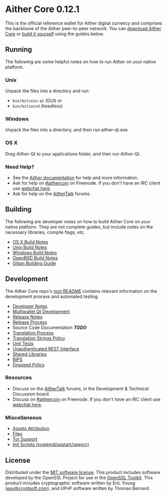 Aither Core 0.12.1
=====================

This is the official reference wallet for Aither digital currency and comprises the backbone of the Aither peer-to-peer network. You can [download Aither Core](https://www.aither.org/downloads/) or [build it yourself](#building) using the guides below.

Running
---------------------
The following are some helpful notes on how to run Aither on your native platform.

### Unix

Unpack the files into a directory and run:

- `bin/bitcoin-qt` (GUI) or
- `bin/bitcoind` (headless)

### Windows

Unpack the files into a directory, and then run aither-qt.exe.

### OS X

Drag Aither-Qt to your applications folder, and then run Aither-Qt.

### Need Help?

* See the [Aither documentation](https://aithercoin.atlassian.net/wiki/display/DOC)
for help and more information.
* Ask for help on [#aithercoin](http://webchat.freenode.net?channels=aithercoin) on Freenode. If you don't have an IRC client use [webchat here](http://webchat.freenode.net?channels=aithercoin).
* Ask for help on the [AitherTalk](https://aithertalk.org/) forums.

Building
---------------------
The following are developer notes on how to build Aither Core on your native platform. They are not complete guides, but include notes on the necessary libraries, compile flags, etc.

- [OS X Build Notes](build-osx.md)
- [Unix Build Notes](build-unix.md)
- [Windows Build Notes](build-windows.md)
- [OpenBSD Build Notes](build-openbsd.md)
- [Gitian Building Guide](gitian-building.md)

Development
---------------------
The Aither Core repo's [root README](/README.md) contains relevant information on the development process and automated testing.

- [Developer Notes](developer-notes.md)
- [Multiwallet Qt Development](multiwallet-qt.md)
- [Release Notes](release-notes.md)
- [Release Process](release-process.md)
- Source Code Documentation ***TODO***
- [Translation Process](translation_process.md)
- [Translation Strings Policy](translation_strings_policy.md)
- [Unit Tests](unit-tests.md)
- [Unauthenticated REST Interface](REST-interface.md)
- [Shared Libraries](shared-libraries.md)
- [BIPS](bips.md)
- [Dnsseed Policy](dnsseed-policy.md)

### Resources
* Discuss on the [AitherTalk](https://aithertalk.org/) forums, in the Development & Technical Discussion board.
* Discuss on [#aithercoin](http://webchat.freenode.net/?channels=aithercoin) on Freenode. If you don't have an IRC client use [webchat here](http://webchat.freenode.net/?channels=aithercoin).

### Miscellaneous
- [Assets Attribution](assets-attribution.md)
- [Files](files.md)
- [Tor Support](tor.md)
- [Init Scripts (systemd/upstart/openrc)](init.md)

License
---------------------
Distributed under the [MIT software license](http://www.opensource.org/licenses/mit-license.php).
This product includes software developed by the OpenSSL Project for use in the [OpenSSL Toolkit](https://www.openssl.org/). This product includes
cryptographic software written by Eric Young ([eay@cryptsoft.com](mailto:eay@cryptsoft.com)), and UPnP software written by Thomas Bernard.
